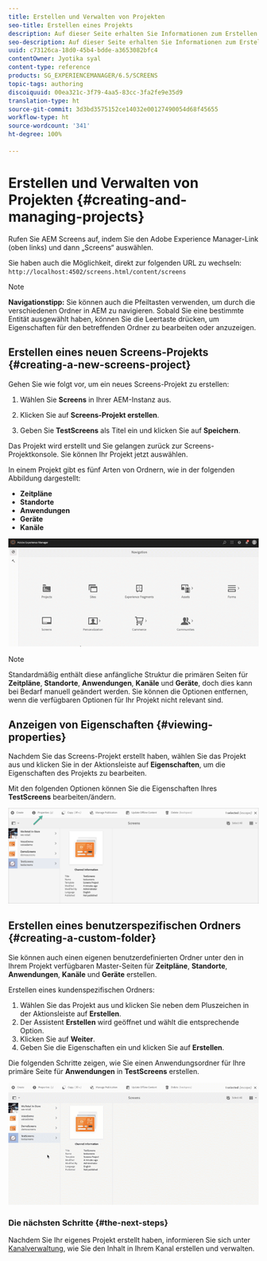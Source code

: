 ```yaml
---
title: Erstellen und Verwalten von Projekten
seo-title: Erstellen eines Projekts
description: Auf dieser Seite erhalten Sie Informationen zum Erstellen eines neuen Screens-Projekts.
seo-description: Auf dieser Seite erhalten Sie Informationen zum Erstellen eines neuen Screens-Projekts.
uuid: c73126ca-18d0-45b4-bdde-a3653082bfc4
contentOwner: Jyotika syal
content-type: reference
products: SG_EXPERIENCEMANAGER/6.5/SCREENS
topic-tags: authoring
discoiquuid: 00ea321c-3f79-4aa5-83cc-3fa2fe9e35d9
translation-type: ht
source-git-commit: 3d3bd3575152ce14032e00127490054d68f45655
workflow-type: ht
source-wordcount: '341'
ht-degree: 100%

---
```



# Erstellen und Verwalten von Projekten {#creating-and-managing-projects}

Rufen Sie AEM Screens auf, indem Sie den Adobe Experience Manager-Link (oben links) und dann „Screens“ auswählen.

Sie haben auch die Möglichkeit, direkt zur folgenden URL zu wechseln: `http://localhost:4502/screens.html/content/screens`


>[!NOTE]
>**Navigationstipp:**
>Sie können auch die Pfeiltasten verwenden, um durch die verschiedenen Ordner in AEM zu navigieren. Sobald Sie eine bestimmte Entität ausgewählt haben, können Sie die Leertaste drücken, um Eigenschaften für den betreffenden Ordner zu bearbeiten oder anzuzeigen.

## Erstellen eines neuen Screens-Projekts       {#creating-a-new-screens-project}

Gehen Sie wie folgt vor, um ein neues Screens-Projekt zu erstellen:

1. Wählen Sie **Screens** in Ihrer AEM-Instanz aus.

1. Klicken Sie auf **Screens-Projekt erstellen**.

1. Geben Sie **TestScreens** als Titel ein und klicken Sie auf **Speichern**.

Das Projekt wird erstellt und Sie gelangen zurück zur Screens-Projektkonsole. Sie können Ihr Projekt jetzt auswählen.

In einem Projekt gibt es fünf Arten von Ordnern, wie in der folgenden Abbildung dargestellt:

* **Zeitpläne**
* **Standorte**
* **Anwendungen**
* **Geräte**
* **Kanäle**

![player1](assets/create-project.gif)

>[!NOTE]
>
>Standardmäßig enthält diese anfängliche Struktur die primären Seiten für **Zeitpläne**, **Standorte**, **Anwendungen**, **Kanäle** und **Geräte**, doch dies kann bei Bedarf manuell geändert werden. Sie können die Optionen entfernen, wenn die verfügbaren Optionen für Ihr Projekt nicht relevant sind.


## Anzeigen von Eigenschaften {#viewing-properties}

Nachdem Sie das Screens-Projekt erstellt haben, wählen Sie das Projekt aus und klicken Sie in der Aktionsleiste auf **Eigenschaften**, um die Eigenschaften des Projekts zu bearbeiten.

Mit den folgenden Optionen können Sie die Eigenschaften Ihres **TestScreens** bearbeiten/ändern.

![image](assets/create-project2.png)


## Erstellen eines benutzerspezifischen Ordners {#creating-a-custom-folder}

Sie können auch einen eigenen benutzerdefinierten Ordner unter den in Ihrem Projekt verfügbaren Master-Seiten für **Zeitpläne**, **Standorte**, **Anwendungen**, **Kanäle** und **Geräte** erstellen.

Erstellen eines kundenspezifischen Ordners:

1. Wählen Sie das Projekt aus und klicken Sie neben dem Pluszeichen in der Aktionsleiste auf **Erstellen**.
1. Der Assistent **Erstellen** wird geöffnet und wählt die entsprechende Option.
1. Klicken Sie auf **Weiter**.
1. Geben Sie die Eigenschaften ein und klicken Sie auf **Erstellen**.

Die folgenden Schritte zeigen, wie Sie einen Anwendungsordner für Ihre primäre Seite für **Anwendungen** in **TestScreens** erstellen.

![player2-1](assets/create-project3.gif)

### Die nächsten Schritte {#the-next-steps}

Nachdem Sie Ihr eigenes Projekt erstellt haben, informieren Sie sich unter [Kanalverwaltung](managing-channels.md), wie Sie den Inhalt in Ihrem Kanal erstellen und verwalten.

